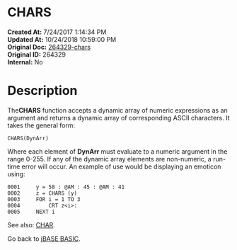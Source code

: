 # CHARS

**Created At:** 7/24/2017 1:14:34 PM  
**Updated At:** 10/24/2018 10:59:00 PM  
**Original Doc:** [264329-chars](https://docs.jbase.com/36868-jbase-basic/264329-chars)  
**Original ID:** 264329  
**Internal:** No  


# Description

The**CHARS** function accepts a dynamic array of numeric expressions as an argument and returns a dynamic array of corresponding ASCII characters. It takes the general form:

```
CHARS(DynArr)
```

Where each element of **DynArr** must evaluate to a numeric argument in the range 0-255. If any of the dynamic array elements are non-numeric, a run-time error will occur. An example of use would be displaying an emoticon using:

```
0001     y = 58 : @AM : 45 : @AM : 41
0002     z = CHARS (y)
0003     FOR i = 1 TO 3
0004         CRT z<i>:
0005     NEXT i
```



See also: [CHAR](./../char).

Go back to [jBASE BASIC](./../jbase-basic-programmers-reference-guide).

